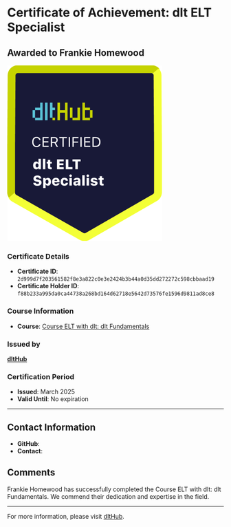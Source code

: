 
# Certificate of Achievement: dlt ELT Specialist

## Awarded to **Frankie Homewood**

![Course Image](../badges/dlt_ELT_specialist.png)

### Certificate Details
- **Certificate ID**: `2d999d7f203561582f8e3a822c0e3e2424b3b44a0d35dd272272c598cbbaad19`
- **Certificate Holder ID**: `f88b233a995da0ca44738a268bd164d62718e5642d73576fe1596d9811ad8ce8`

### Course Information
- **Course**: [Course ELT with dlt: dlt Fundamentals](https://github.com/dlt-hub/dlthub-education/tree/main/courses/dlt_fundamentals_dec_2024)

### Issued by
[**dltHub**](https://dlthub.com/) 

### Certification Period
- **Issued**: March 2025
- **Valid Until**: No expiration

---

## Contact Information
- **GitHub**: 
- **Contact**: 

## Comments
Frankie Homewood has successfully completed the Course ELT with dlt: dlt Fundamentals. We commend their dedication and expertise in the field.

---

For more information, please visit [dltHub](https://dlthub.com/).
    